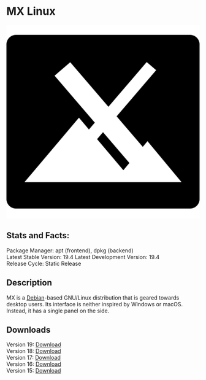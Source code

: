 # MX Linux
![](icons/Mx.png)

## Stats and Facts:
Package Manager: apt (frontend), dpkg (backend)<br>
Latest Stable Version: 19.4
Latest Development Version: 19.4<br>
Release Cycle: Static Release

## Description
MX is a [Debian](debian.md)-based GNU/Linux distribution that is geared towards desktop users. Its interface is neither inspired by Windows or macOS. Instead, it has a single panel on the side.

## Downloads

Version 19: [Download](https://sourceforge.net/projects/mx-linux/files/Final/MX-19.4_x64.iso/download) <br>
Version 18: [Download](https://sourceforge.net/projects/mx-linux/files/Old/MX-18.3/MX-18.3_x64.iso/download)<br>
Version 17: [Download](https://sourceforge.net/projects/mx-linux/files/Old/MX-17.1/MX-17.1_x64.iso/download)<br>
Version 16: [Download](https://sourceforge.net/projects/mx-linux/files/Old/MX-16.1/MX-16.1_x64.iso/download)<br>
Version 15: [Download](https://sourceforge.net/projects/mx-linux/files/Old/MX-15/MX-15_x64.iso/download)
